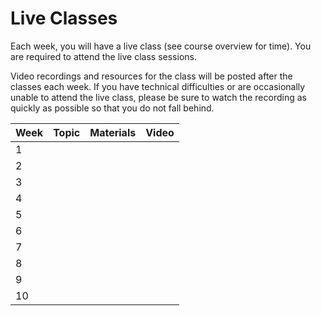 # Live Classes

Each week, you will have a live class (see course overview for time).
You are required to attend the live class sessions.  

Video recordings and resources for the class will be posted after the classes each week.
If you have technical difficulties or are occasionally unable
to attend the live class, please be sure to watch the recording as quickly as possible
so that you do not fall behind.  

| Week | Topic           | Materials       | Video               |
|------|-----------------|-----------------|---------------------|
| 1    |                 |                 |                     |
| 2    |                 |                 |                     |
| 3    |                 |                 |                     |
| 4    |                 |                 |                     |
| 5    |                 |                 |                     |
| 6    |                 |                 |                     |
| 7    |                 |                 |                     |
| 8    |                 |                 |                     |
| 9    |                 |                 |                     |
| 10   |                 |                 |                     |

<!--
[w1-materials]: link
[w1-video]: link
[w2-materials]: link
[w2-video]: link
[w3-materials]: link
[w3-video]: link
[w4-materials]: link
[w4-video]: link
[w5-materials]: link
[w5-video]: link
[w6-materials]: link
[w6-video]: link
[w7-materials]: link
[w7-video]: link
[w8-materials]: link
[w8-video]: link
[w9-materials]: link
[w9-video]: link
[w10-materials]: link
[w10-video]: link
-->